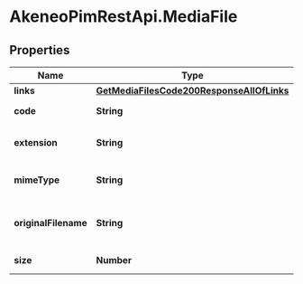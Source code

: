 # AkeneoPimRestApi.MediaFile

## Properties

Name | Type | Description | Notes
------------ | ------------- | ------------- | -------------
**links** | [**GetMediaFilesCode200ResponseAllOfLinks**](GetMediaFilesCode200ResponseAllOfLinks.md) |  | [optional] 
**code** | **String** | Media file code | [optional] 
**extension** | **String** | Extension of the media file | [optional] 
**mimeType** | **String** | Mime type of the media file | [optional] 
**originalFilename** | **String** | Original filename of the media file | [optional] 
**size** | **Number** | Size of the media file | [optional] 


